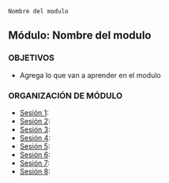`Nombre del modulo`

## Módulo: Nombre del modulo

### OBJETIVOS
- Agrega lo que van a aprender en el modulo

### ORGANIZACIÓN DE MÓDULO

- [Sesión 1](): 
- [Sesión 2]():
- [Sesión 3]():
- [Sesión 4]():
- [Sesión 5](): 
- [Sesión 6]():
- [Sesión 7]():
- [Sesión 8]():

